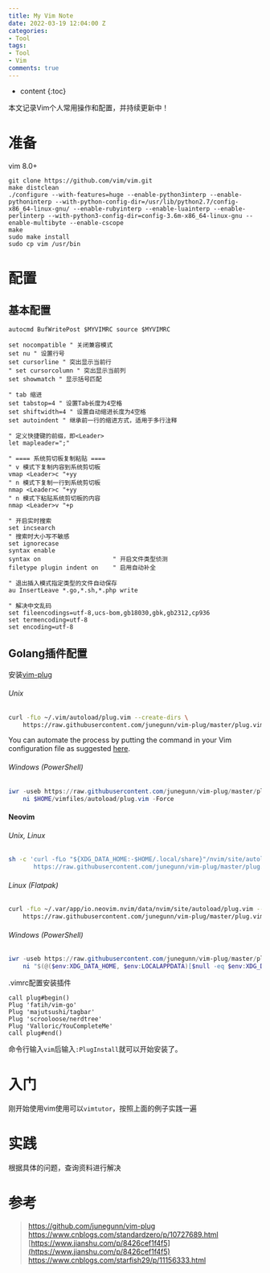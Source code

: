 ```yaml
---
title: My Vim Note
date: 2022-03-19 12:04:00 Z
categories:
- Tool
tags:
- Tool
- Vim
comments: true
---
```


* content
{:toc}

本文记录Vim个人常用操作和配置，并持续更新中！

# 准备
vim 8.0+
```
git clone https://github.com/vim/vim.git
make distclean
./configure --with-features=huge --enable-python3interp --enable-pythoninterp --with-python-config-dir=/usr/lib/python2.7/config-x86_64-linux-gnu/ --enable-rubyinterp --enable-luainterp --enable-perlinterp --with-python3-config-dir=config-3.6m-x86_64-linux-gnu --enable-multibyte --enable-cscope   
make
sudo make install
sudo cp vim /usr/bin
```

# 配置
## 基本配置
```
autocmd BufWritePost $MYVIMRC source $MYVIMRC

set nocompatible " 关闭兼容模式
set nu " 设置行号
set cursorline " 突出显示当前行
" set cursorcolumn " 突出显示当前列
set showmatch " 显示括号匹配

" tab 缩进
set tabstop=4 " 设置Tab长度为4空格
set shiftwidth=4 " 设置自动缩进长度为4空格
set autoindent " 继承前一行的缩进方式，适用于多行注释

" 定义快捷键的前缀，即<Leader>
let mapleader=";" 

" ==== 系统剪切板复制粘贴 ====
" v 模式下复制内容到系统剪切板
vmap <Leader>c "+yy
" n 模式下复制一行到系统剪切板
nmap <Leader>c "+yy
" n 模式下粘贴系统剪切板的内容
nmap <Leader>v "+p

" 开启实时搜索
set incsearch
" 搜索时大小写不敏感
set ignorecase
syntax enable
syntax on                    " 开启文件类型侦测
filetype plugin indent on    " 启用自动补全

" 退出插入模式指定类型的文件自动保存
au InsertLeave *.go,*.sh,*.php write

" 解决中文乱码
set fileencodings=utf-8,ucs-bom,gb18030,gbk,gb2312,cp936
set termencoding=utf-8
set encoding=utf-8
```

## Golang插件配置
安装[vim-plug](https://github.com/junegunn/vim-plug)
###### Unix

```sh
curl -fLo ~/.vim/autoload/plug.vim --create-dirs \
    https://raw.githubusercontent.com/junegunn/vim-plug/master/plug.vim
```

You can automate the process by putting the command in your Vim configuration
file as suggested [here][auto].

[auto]: https://github.com/junegunn/vim-plug/wiki/tips#automatic-installation

###### Windows (PowerShell)

```powershell
iwr -useb https://raw.githubusercontent.com/junegunn/vim-plug/master/plug.vim |`
    ni $HOME/vimfiles/autoload/plug.vim -Force
```

#### Neovim

###### Unix, Linux

```sh
sh -c 'curl -fLo "${XDG_DATA_HOME:-$HOME/.local/share}"/nvim/site/autoload/plug.vim --create-dirs \
       https://raw.githubusercontent.com/junegunn/vim-plug/master/plug.vim'
```

###### Linux (Flatpak)

```sh
curl -fLo ~/.var/app/io.neovim.nvim/data/nvim/site/autoload/plug.vim --create-dirs \
    https://raw.githubusercontent.com/junegunn/vim-plug/master/plug.vim
```

###### Windows (PowerShell)

```powershell
iwr -useb https://raw.githubusercontent.com/junegunn/vim-plug/master/plug.vim |`
    ni "$(@($env:XDG_DATA_HOME, $env:LOCALAPPDATA)[$null -eq $env:XDG_DATA_HOME])/nvim-data/site/autoload/plug.vim" -Force
```

.vimrc配置安装插件
```
call plug#begin()
Plug 'fatih/vim-go'
Plug 'majutsushi/tagbar'
Plug 'scrooloose/nerdtree'
Plug 'Valloric/YouCompleteMe'
call plug#end()
```

命令行输入`vim`后输入`:PlugInstall`就可以开始安装了。

# 入门
刚开始使用vim使用可以`vimtutor`，按照上面的例子实践一遍

# 实践
根据具体的问题，查询资料进行解决


# 参考
> [https://github.com/junegunn/vim-plug
](https://github.com/junegunn/vim-plug)  
> [https://www.cnblogs.com/standardzero/p/10727689.html
](https://www.cnblogs.com/standardzero/p/10727689.html)  
> [https://www.jianshu.com/p/8426cef1f4f5](https://www.jianshu.com/p/8426cef1f4f5)  
> [https://www.cnblogs.com/starfish29/p/11156333.html
](https://www.cnblogs.com/starfish29/p/11156333.html)
